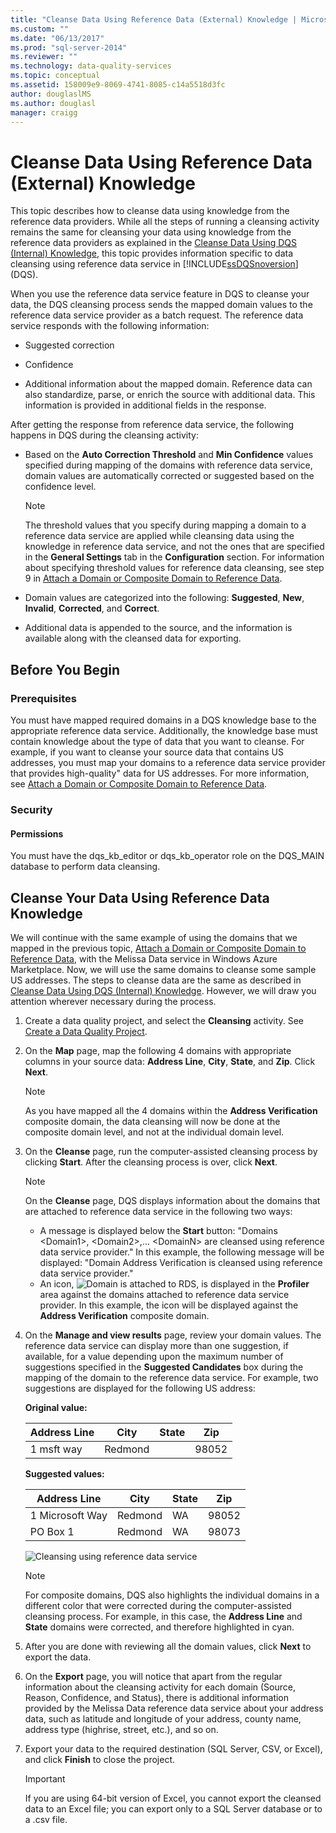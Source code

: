 ```yaml
---
title: "Cleanse Data Using Reference Data (External) Knowledge | Microsoft Docs"
ms.custom: ""
ms.date: "06/13/2017"
ms.prod: "sql-server-2014"
ms.reviewer: ""
ms.technology: data-quality-services
ms.topic: conceptual
ms.assetid: 158009e9-8069-4741-8085-c14a5518d3fc
author: douglaslMS
ms.author: douglasl
manager: craigg
---
```

# Cleanse Data Using Reference Data (External) Knowledge
  This topic describes how to cleanse data using knowledge from the reference data providers. While all the steps of running a cleansing activity remains the same for cleansing your data using knowledge from the reference data providers as explained in the [Cleanse Data Using DQS &#40;Internal&#41; Knowledge](../../2014/data-quality-services/cleanse-data-using-dqs-internal-knowledge.md), this topic provides information specific to data cleansing using reference data service in [!INCLUDE[ssDQSnoversion](../includes/ssdqsnoversion-md.md)] (DQS).  
  
 When you use the reference data service feature in DQS to cleanse your data, the DQS cleansing process sends the mapped domain values to the reference data service provider as a batch request. The reference data service responds with the following information:  
  
-   Suggested correction  
  
-   Confidence  
  
-   Additional information about the mapped domain. Reference data can also standardize, parse, or enrich the source with additional data. This information is provided in additional fields in the response.  
  
 After getting the response from reference data service, the following happens in DQS during the cleansing activity:  
  
-   Based on the **Auto Correction Threshold** and **Min Confidence** values specified during mapping of the domains with reference data service, domain values are automatically corrected or suggested based on the confidence level.  
  
    > [!NOTE]  
    >  The threshold values that you specify during mapping a domain to a reference data service are applied while cleansing data using the knowledge in reference data service, and not the ones that are specified in the **General Settings** tab in the **Configuration** section. For information about specifying threshold values for reference data cleansing, see step 9 in [Attach a Domain or Composite Domain to Reference Data](../../2014/data-quality-services/attach-a-domain-or-composite-domain-to-reference-data.md).  
  
-   Domain values are categorized into the following: **Suggested**, **New**, **Invalid**, **Corrected**, and **Correct**.  
  
-   Additional data is appended to the source, and the information is available along with the cleansed data for exporting.  
  
## Before You Begin  
  
###  <a name="Prerequisites"></a> Prerequisites  
 You must have mapped required domains in a DQS knowledge base to the appropriate reference data service. Additionally, the knowledge base must contain knowledge about the type of data that you want to cleanse. For example, if you want to cleanse your source data that contains US addresses, you must map your domains to a reference data service provider that provides high-quality" data for US addresses. For more information, see [Attach a Domain or Composite Domain to Reference Data](../../2014/data-quality-services/attach-a-domain-or-composite-domain-to-reference-data.md).  
  
###  <a name="Security"></a> Security  
  
####  <a name="Permissions"></a> Permissions  
 You must have the dqs_kb_editor or dqs_kb_operator role on the DQS_MAIN database to perform data cleansing.  
  
##  <a name="Cleanse"></a> Cleanse Your Data Using Reference Data Knowledge  
 We will continue with the same example of using the domains that we mapped in the previous topic, [Attach a Domain or Composite Domain to Reference Data](../../2014/data-quality-services/attach-a-domain-or-composite-domain-to-reference-data.md), with the Melissa Data service in Windows Azure Marketplace. Now, we will use the same domains to cleanse some sample US addresses. The steps to cleanse data are the same as described in [Cleanse Data Using DQS &#40;Internal&#41; Knowledge](../../2014/data-quality-services/cleanse-data-using-dqs-internal-knowledge.md). However, we will draw you attention wherever necessary during the process.  
  
1.  Create a data quality project, and select the **Cleansing** activity. See [Create a Data Quality Project](../../2014/data-quality-services/create-a-data-quality-project.md).  
  
2.  On the **Map** page, map the following 4 domains with appropriate columns in your source data: **Address Line**, **City**, **State**, and **Zip**. Click **Next**.  
  
    > [!NOTE]  
    >  As you have mapped all the 4 domains within the **Address Verification** composite domain, the data cleansing will now be done at the composite domain level, and not at the individual domain level.  
  
3.  On the **Cleanse** page, run the computer-assisted cleansing process by clicking **Start**. After the cleansing process is over, click **Next**.  
  
    > [!NOTE]  
    >  On the **Cleanse** page, DQS displays information about the domains that are attached to reference data service in the following two ways:  
    >   
    >  -   A message is displayed below the **Start** button: "Domains \<Domain1>, \<Domain2>,... \<DomainN> are cleansed using reference data service provider." In this example, the following message will be displayed: "Domain Address Verification is cleansed using reference data service provider."  
    > -   An icon, ![Domain is attached to RDS](../../2014/data-quality-services/media/dqs-rdsindicator.JPG "Domain is attached to RDS"), is displayed in the **Profiler** area against the domains attached to reference data service provider. In this example, the icon will be displayed against the **Address Verification** composite domain.  
  
4.  On the **Manage and view results** page, review your domain values. The reference data service can display more than one suggestion, if available, for a value depending upon the maximum number of suggestions specified in the **Suggested Candidates** box during the mapping of the domain to the reference data service. For example, two suggestions are displayed for the following US address:  
  
     **Original value:**  
  
    |Address Line|City|State|Zip|  
    |------------------|----------|-----------|---------|  
    |1 msft way|Redmond||98052|  
  
     **Suggested values:**  
  
    |Address Line|City|State|Zip|  
    |------------------|----------|-----------|---------|  
    |1 Microsoft Way|Redmond|WA|98052|  
    |PO Box 1|Redmond|WA|98073|  
  
     ![Cleansing using reference data service](../../2014/data-quality-services/media/dqs-rdscleansing.JPG "Cleansing using reference data service")  
  
    > [!NOTE]  
    >  For composite domains, DQS also highlights the individual domains in a different color that were corrected during the computer-assisted cleansing process. For example, in this case, the **Address Line** and **State** domains were corrected, and therefore highlighted in cyan.  
  
5.  After you are done with reviewing all the domain values, click **Next** to export the data.  
  
6.  On the **Export** page, you will notice that apart from the regular information about the cleansing activity for each domain (Source, Reason, Confidence, and Status), there is additional information provided by the Melissa Data reference data service about your address data, such as latitude and longitude of your address, county name, address type (highrise, street, etc.), and so on.  
  
7.  Export your data to the required destination (SQL Server, CSV, or Excel), and click **Finish** to close the project.  
  
    > [!IMPORTANT]  
    >  If you are using 64-bit version of Excel, you cannot export the cleansed data to an Excel file; you can export only to a SQL Server database or to a .csv file.  
  
  
